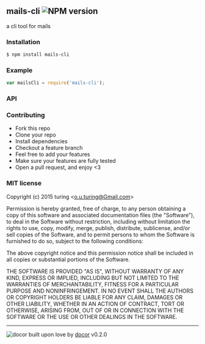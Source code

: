 ## mails-cli ![NPM version](https://img.shields.io/npm/v/mails-cli.svg?style=flat) 

a cli tool for mails

### Installation
```bash
$ npm install mails-cli
```

### Example
```js
var mailsCli = require('mails-cli');
```

### API


### Contributing
- Fork this repo
- Clone your repo
- Install dependencies
- Checkout a feature branch
- Feel free to add your features
- Make sure your features are fully tested
- Open a pull request, and enjoy <3

### MIT license
Copyright (c) 2015 turing &lt;o.u.turing@Gmail.com&gt;

Permission is hereby granted, free of charge, to any person obtaining a copy
of this software and associated documentation files (the &quot;Software&quot;), to deal
in the Software without restriction, including without limitation the rights
to use, copy, modify, merge, publish, distribute, sublicense, and/or sell
copies of the Software, and to permit persons to whom the Software is
furnished to do so, subject to the following conditions:

The above copyright notice and this permission notice shall be included in
all copies or substantial portions of the Software.

THE SOFTWARE IS PROVIDED &quot;AS IS&quot;, WITHOUT WARRANTY OF ANY KIND, EXPRESS OR
IMPLIED, INCLUDING BUT NOT LIMITED TO THE WARRANTIES OF MERCHANTABILITY,
FITNESS FOR A PARTICULAR PURPOSE AND NONINFRINGEMENT. IN NO EVENT SHALL THE
AUTHORS OR COPYRIGHT HOLDERS BE LIABLE FOR ANY CLAIM, DAMAGES OR OTHER
LIABILITY, WHETHER IN AN ACTION OF CONTRACT, TORT OR OTHERWISE, ARISING FROM,
OUT OF OR IN CONNECTION WITH THE SOFTWARE OR THE USE OR OTHER DEALINGS IN
THE SOFTWARE.

---
![docor](https://raw.githubusercontent.com/turingou/docor/master/docor.png)
built upon love by [docor](https://github.com/turingou/docor.git) v0.2.0
